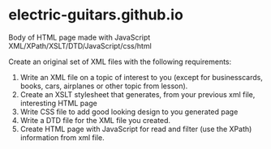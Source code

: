 # electric-guitars.github.io
Body of HTML page made with JavaScript    XML/XPath/XSLT/DTD/JavaScript/css/html


Create an original set of XML files with the following requirements:
1. Write an XML file on a topic of interest to you (except for businesscards, books, cars, airplanes or other topic from lesson).
2. Create an XSLT stylesheet that generates, from your previous xml file, interesting HTML page
3. Write CSS file to add good looking design to you generated page
4. Write a DTD file for the XML file you created.
5. Create HTML page with JavaScript for read and filter (use the XPath) information from xml file.
